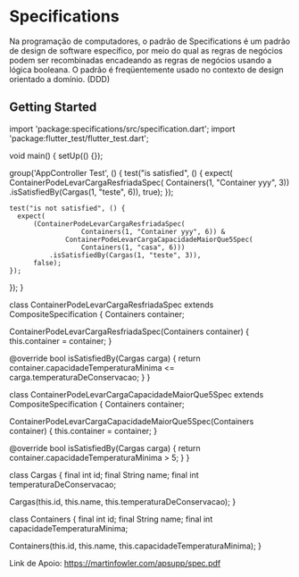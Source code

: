 # Specifications

 Na programação de computadores, o padrão de Specifications é um padrão de design de software específico, por meio do qual as regras de negócios podem ser recombinadas encadeando as regras de negócios usando a lógica booleana.
 O padrão é freqüentemente usado no contexto de design orientado a domínio. (DDD)

## Getting Started

import 'package:specifications/src/specification.dart';
import 'package:flutter_test/flutter_test.dart';

void main() {
  setUp(() {});

  group('AppController Test', () {
    test("is satisfied", () {
      expect(
          ContainerPodeLevarCargaResfriadaSpec(
                  Containers(1, "Container yyy", 3))
              .isSatisfiedBy(Cargas(1, "teste", 6)),
          true);
    });

    test("is not satisfied", () {
      expect(
          (ContainerPodeLevarCargaResfriadaSpec(
                      Containers(1, "Container yyy", 6)) &
                  ContainerPodeLevarCargaCapacidadeMaiorQue5Spec(
                      Containers(1, "casa", 6)))
              .isSatisfiedBy(Cargas(1, "teste", 3)),
          false);
    });
  });
}

class ContainerPodeLevarCargaResfriadaSpec
    extends CompositeSpecification<Cargas> {
  Containers container;

  ContainerPodeLevarCargaResfriadaSpec(Containers container) {
    this.container = container;
  }

  @override
  bool isSatisfiedBy(Cargas carga) {
    return container.capacidadeTemperaturaMinima <=
        carga.temperaturaDeConservacao;
  }
}

class ContainerPodeLevarCargaCapacidadeMaiorQue5Spec
    extends CompositeSpecification<Cargas> {
  Containers container;

  ContainerPodeLevarCargaCapacidadeMaiorQue5Spec(Containers container) {
    this.container = container;
  }

  @override
  bool isSatisfiedBy(Cargas carga) {
    return container.capacidadeTemperaturaMinima > 5;
  }
}

class Cargas {
  final int id;
  final String name;
  final int temperaturaDeConservacao;

  Cargas(this.id, this.name, this.temperaturaDeConservacao);
}

class Containers {
  final int id;
  final String name;
  final int capacidadeTemperaturaMinima;

  Containers(this.id, this.name, this.capacidadeTemperaturaMinima);
}

Link de Apoio: https://martinfowler.com/apsupp/spec.pdf